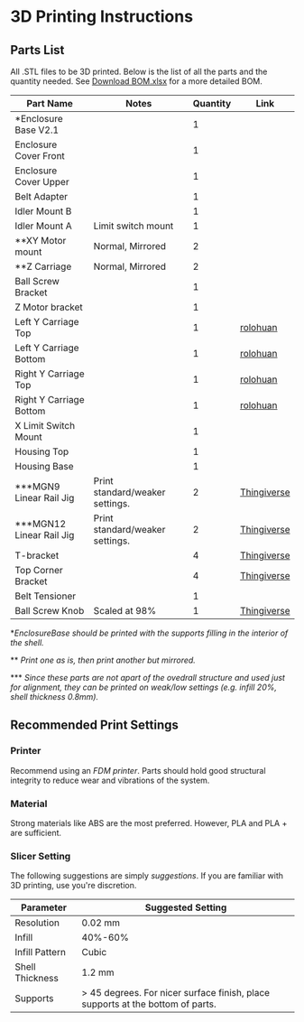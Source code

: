 # 3D Printing Instructions

## Parts List
All .STL files to be 3D printed. Below is the list of all the parts and the quantity needed.
See [Download BOM.xlsx](./OpticalModule/BOM/Github_BOM.xlsx) for a more detailed BOM.

| Part Name                | Notes                     | Quantity | Link |
|--------------------------|---------------------------|----------|------|
| *Enclosure Base V2.1     |                           | 1        |      |
| Enclosure Cover Front    |                           | 1        |      |
| Enclosure Cover Upper    |                           | 1        |      |
| Belt Adapter             |                           | 1        |      |
| Idler Mount B            |                           | 1        |      |
| Idler Mount A            | Limit switch mount        | 1        |      |
| **XY Motor mount         | Normal, Mirrored          | 2        |      |
| **Z Carriage             | Normal, Mirrored          | 2        |      |
| Ball Screw Bracket       |                           | 1        |      |
| Z Motor bracket          |                           | 1        |      |
| Left Y Carriage Top      |                           | 1        | [rolohuan](https://github.com/rolohaun/SimpleCore/tree/main/CAD) | 
| Left Y Carriage Bottom   |                           | 1        | [rolohuan](https://github.com/rolohaun/SimpleCore/tree/main/CAD) |
| Right Y Carriage Top     |                           | 1        | [rolohuan](https://github.com/rolohaun/SimpleCore/tree/main/CAD) |
| Right Y Carriage Bottom  |                           | 1        | [rolohuan](https://github.com/rolohaun/SimpleCore/tree/main/CAD) |
| X Limit Switch Mount     |                           | 1        |       |
| Housing Top              |                           | 1        |       |
| Housing Base             |                           | 1        |       |
| ***MGN9 Linear Rail Jig  |  Print standard/weaker settings.     | 2        | [Thingiverse](https://www.thingiverse.com/thing:5903898/files) |
| ***MGN12 Linear Rail Jig |  Print standard/weaker settings.     | 2        | [Thingiverse](https://www.thingiverse.com/thing:5903898/files) |
| T-bracket                |                           | 4        | [Thingiverse](https://www.thingiverse.com/thing:2503622/files) |
| Top Corner Bracket       |                           | 4        | [Thingiverse](https://www.thingiverse.com/thing:2655498) |
| Belt Tensioner           |                           | 1        |      |
| Ball Screw Knob          | Scaled at 98%             | 1        | [Thingiverse](https://www.thingiverse.com/thing:3014508/files) |

**EnclosureBase should be printed with the supports filling in the interior of the shell.*

** *Print one as is, then print another but mirrored.*

*** *Since these parts are not apart of the ovedrall structure and used just for alignment, they can be printed on weak/low settings (e.g. infill 20%, shell thickness 0.8mm).*

## Recommended Print Settings
### Printer

Recommend using an *FDM printer*. Parts should hold good structural integrity to reduce wear and vibrations of the system.

### Material
Strong materials like ABS are the most preferred. However, PLA and PLA + are sufficient.

### Slicer Setting
The following suggestions are simply *suggestions*. If you are familiar with 3D printing, use you're discretion.

| Parameter        | Suggested Setting |
| -----------------| ----------------- |
| Resolution       | 0.02 mm           |
| Infill           | 40%-60%           |
| Infill Pattern   | Cubic             |
| Shell Thickness  | 1.2 mm            |
| Supports         | > 45 degrees. For nicer surface finish, place supports at the bottom of parts. |

